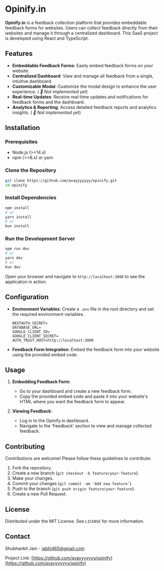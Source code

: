 # Opinify.in

**Opinify.in** is a feedback collection platform that provides embeddable feedback forms for websites. Users can collect feedback directly from their websites and manage it through a centralized dashboard. This SaaS project is developed using React and TypeScript.

## Features

- **Embeddable Feedback Forms**: Easily embed feedback forms on your website.
- **Centralized Dashboard**: View and manage all feedback from a single, intuitive dashboard.
- **Customizable Modal**: Customize the modal design to enhance the user experience. ( _🚨 Not implemented yet_)
- **Real-time Updates**: Receive real-time updates and notifications for feedback forms and the dashboard.
- **Analytics & Reporting**: Access detailed feedback reports and analytics insights. ( _🚨 Not implemented yet_)

## Installation

### Prerequisites

- Node.js (>=14.x)
- npm (>=6.x) or yarn

### Clone the Repository

```bash
git clone https://github.com/avayyyyyyy/opinify.git
cd opinify
```

### Install Dependencies

```bash
npm install
# or
yarn install
# or
bun install
```

### Run the Development Server

```bash
npm run dev
# or
yarn dev
# or
bun dev
```

Open your browser and navigate to `http://localhost:3000` to see the application in action.

## Configuration

- **Environment Variables**: Create a `.env` file in the root directory and set the required environment variables.

  ```env
  NEXTAUTH_SECRET=
  DATABASE_URL=
  GOOGLE_CLIENT_ID=
  GOOGLE_CLIENT_SECRET=
  AUTH_TRUST_HOST=http://localhost:3000
  ```

- **Feedback Form Integration**: Embed the feedback form into your website using the provided embed code.

## Usage

1. **Embedding Feedback Form**:

   - Go to your dashboard and create a new feedback form.
   - Copy the provided embed code and paste it into your website's HTML where you want the feedback form to appear.

2. **Viewing Feedback**:

   - Log in to the Opinify.in dashboard.
   - Navigate to the 'Feedback' section to view and manage collected feedback.

## Contributing

Contributions are welcome! Please follow these guidelines to contribute:

1. Fork the repository.
2. Create a new branch (`git checkout -b feature/your-feature`).
3. Make your changes.
4. Commit your changes (`git commit -am 'Add new feature'`).
5. Push to the branch (`git push origin feature/your-feature`).
6. Create a new Pull Request.

## License

Distributed under the MIT License. See `LICENSE` for more information.

## Contact

Shubhankit Jain - [jabhi465@gmail.com](mailto:jabhi465@gmail.com)

Project Link: [https://github.com/avayyyyyyy/opinify](https://github.com/avayyyyyyy/opinify)
